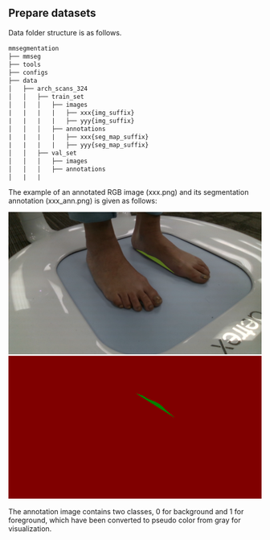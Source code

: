 ## Prepare datasets

Data folder structure is as follows.

```none
mmsegmentation
├── mmseg
├── tools
├── configs
├── data
│   ├── arch_scans_324
│   │   ├── train_set
│   │   │   ├── images
|   |   |   |   ├── xxx{img_suffix}
|   |   |   |   ├── yyy{img_suffix}
│   │   │   ├── annotations
|   |   |   |   ├── xxx{seg_map_suffix}
|   |   |   |   ├── yyy{seg_map_suffix}
│   │   ├── val_set
│   │   │   ├── images
│   │   │   ├── annotations
│   |   |

```

The example of an annotated RGB image (xxx.png) and its segmentation annotation (xxx_ann.png) is given as follows:

![RGB](../../resources/feet_imgs/Tia_scan3_left_front_segmentation.png)
![ANN](../../resources/feet_imgs/Tia_scan3_left_front_ann.png)

The annotation image contains two classes, 0 for background and 1 for foreground, which have been converted to pseudo color from gray for visualization.
